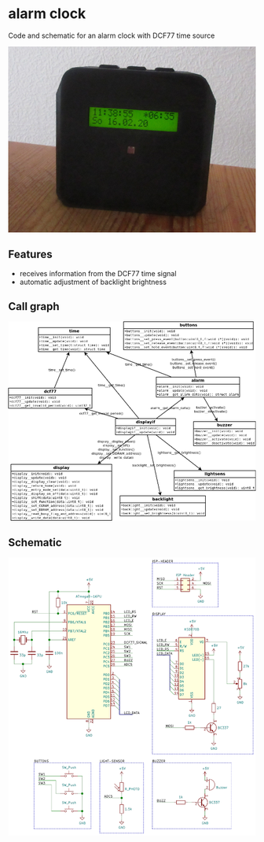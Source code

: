 # alarm clock
Code and schematic for an alarm clock with DCF77 time source

![alarm clock](alarm_clock.jpg)

## Features
* receives information from the DCF77 time signal
* automatic adjustment of backlight brightness

## Call graph
![call graph](doc/data_flow.png)

## Schematic
![schematic](doc/schematic.png)
